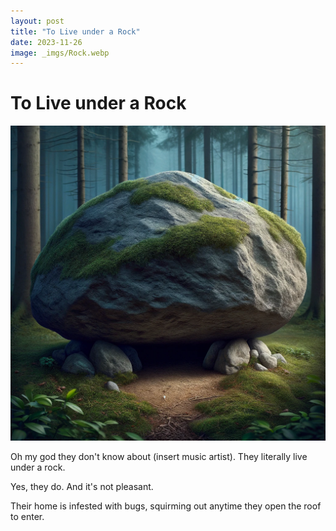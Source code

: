 ```yaml
---
layout: post
title: "To Live under a Rock"
date: 2023-11-26
image: _imgs/Rock.webp
---
```


# To Live under a Rock 

![Rock](_imgs/Rock.webp)

Oh my god they don't know about (insert music artist). They literally live under a rock. 

Yes, they do. And it's not pleasant. 

Their home is infested with bugs, squirming out anytime they open the roof to enter. 


